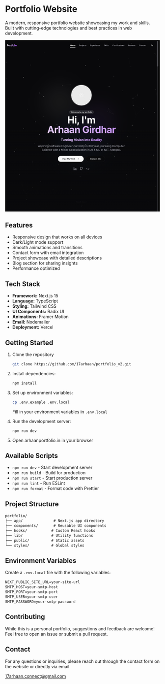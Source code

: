 # Portfolio Website

A modern, responsive portfolio website showcasing my work and skills. Built with cutting-edge technologies and best practices in web development.

![Portfolio Preview](public/preview.png)

##  Features

- Responsive design that works on all devices
- Dark/Light mode support
- Smooth animations and transitions
- Contact form with email integration
- Project showcase with detailed descriptions
- Blog section for sharing insights
- Performance optimized

##  Tech Stack

- **Framework:** Next.js 15
- **Language:** TypeScript
- **Styling:** Tailwind CSS
- **UI Components:** Radix UI
- **Animations:** Framer Motion
- **Email:** Nodemailer
- **Deployment:** Vercel

##  Getting Started

1. Clone the repository
   ```bash
   git clone https://github.com/17arhaan/portfolio_v2.git
   ```

2. Install dependencies:
   ```bash
   npm install
   ```

3. Set up environment variables:
   ```bash
   cp .env.example .env.local
   ```
   Fill in your environment variables in `.env.local`

4. Run the development server:
   ```bash
   npm run dev
   ```

5. Open arhaanportfolio.in in your browser

##  Available Scripts

- `npm run dev` - Start development server
- `npm run build` - Build for production
- `npm run start` - Start production server
- `npm run lint` - Run ESLint
- `npm run format` - Format code with Prettier

##  Project Structure

```
portfolio/
├── app/              # Next.js app directory
├── components/       # Reusable UI components
├── hooks/           # Custom React hooks
├── lib/             # Utility functions
├── public/          # Static assets
└── styles/          # Global styles
```

##  Environment Variables

Create a `.env.local` file with the following variables:

```env
NEXT_PUBLIC_SITE_URL=your-site-url
SMTP_HOST=your-smtp-host
SMTP_PORT=your-smtp-port
SMTP_USER=your-smtp-user
SMTP_PASSWORD=your-smtp-password
```

##  Contributing

While this is a personal portfolio, suggestions and feedback are welcome! Feel free to open an issue or submit a pull request.

##  Contact

For any questions or inquiries, please reach out through the contact form on the website or directly via email.

17arhaan.connect@gmail.com
